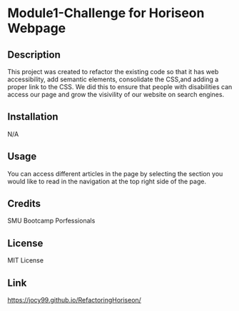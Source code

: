 # Module1-Challenge for Horiseon Webpage
## Description 
This project was created to refactor the existing code so that it has web accessibility, add semantic elements, consolidate the CSS,and adding a proper link to the CSS. We did this to ensure that people with disabilities can access our page and grow the visivility of our website on search engines.

## Installation
N/A

## Usage
You can access different articles in the page by selecting the section you would like to read in the navigation at the top right side of the page. 

## Credits
SMU Bootcamp Porfessionals 

## License 
MIT License 

## Link
https://jocy99.github.io/RefactoringHoriseon/


